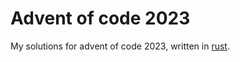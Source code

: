 # Advent of code 2023

My solutions for advent of code 2023, written in [rust](https://www.rust-lang.org).
